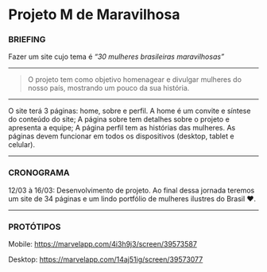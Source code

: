 # Projeto M de Maravilhosa

### BRIEFING

Fazer um site cujo tema é *“30 mulheres brasileiras maravilhosas”*

---
> O projeto tem como objetivo homenagear e divulgar mulheres do nosso país, mostrando um pouco da sua história.
---

O site terá 3 páginas: home, sobre e perfil.
A home é um convite e síntese do conteúdo do site;
A página sobre tem detalhes sobre o projeto e apresenta a equipe;
A página perfil tem as histórias das mulheres.
As páginas devem funcionar em todos os dispositivos (desktop, tablet e celular).

---

### CRONOGRAMA
12/03 à 16/03: Desenvolvimento de projeto. Ao final dessa jornada teremos um site de 34 páginas e um lindo portfólio de mulheres ilustres do Brasil ♥.

---

### PROTÓTIPOS

Mobile: https://marvelapp.com/4i3h9j3/screen/39573587

Desktop: https://marvelapp.com/14aj51ig/screen/39573077


